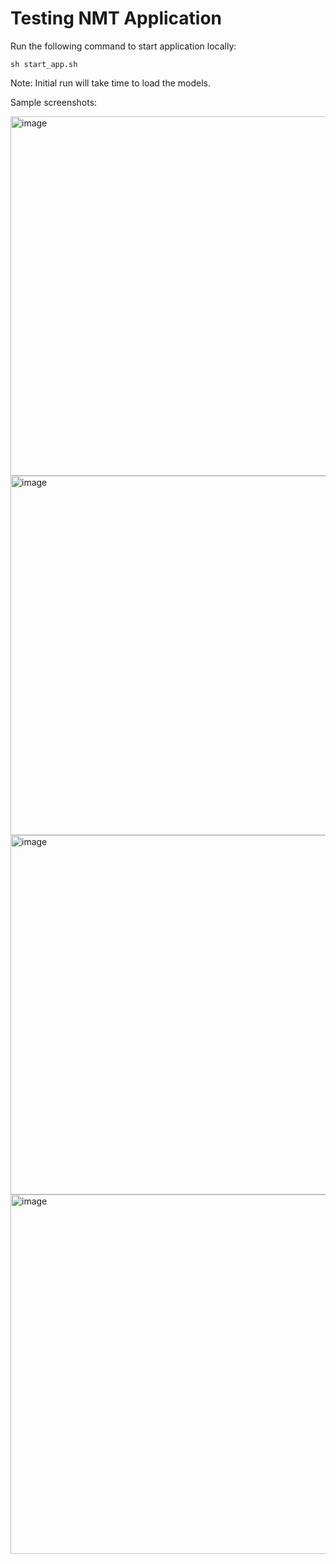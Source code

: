 # Testing NMT Application

Run the following command to start application locally:
```
sh start_app.sh
```
Note: Initial run will take time to load the models.

Sample screenshots:

<img width="1001" height="575" alt="image" src="https://github.com/user-attachments/assets/9b2602ce-1e33-424f-a0ac-a0469d1ef495" />
<img width="1001" height="575" alt="image" src="https://github.com/user-attachments/assets/fe8f67af-115a-40d3-909e-56eba991ae2b" />
<img width="1001" height="575" alt="image" src="https://github.com/user-attachments/assets/601d6653-57b7-49a1-b3b5-036893a0dee3" />
<img width="1001" height="575" alt="image" src="https://github.com/user-attachments/assets/24a782d1-2106-415f-8015-e384c8a845d7" />
